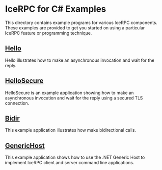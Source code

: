 # IceRPC for C# Examples

This directory contains example programs for various IceRPC components. These examples are provided to get you started
on using a particular IceRPC feature or programming technique.

## [Hello](./Hello/)

Hello illustrates how to make an asynchronous invocation and wait for the reply.

## [HelloSecure](./HelloSecure/)

HelloSecure is an example application showing how to make an asynchronous invocation and wait for the reply using a
secured TLS connection.

## [Bidir](./Bidir/)

This example application illustrates how make bidirectional calls.

## [GenericHost](./GenericHost/)

This example application shows how to use the .NET Generic Host to implement IceRPC client and server command line
applications.
